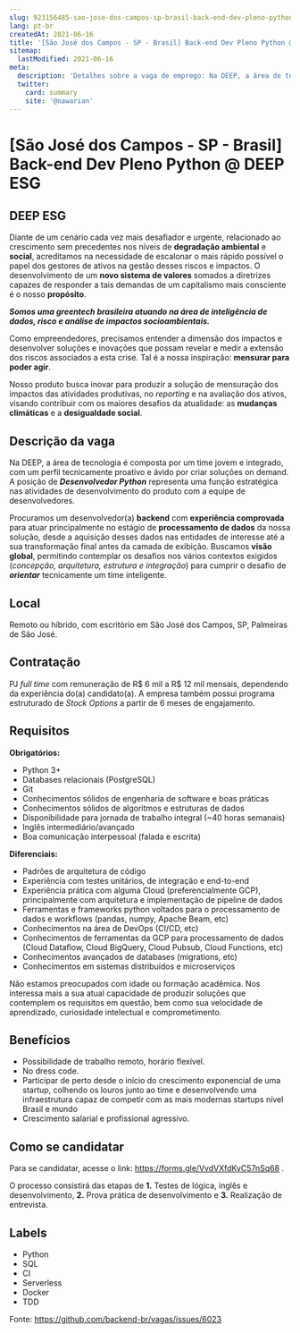```yaml
---
slug: 923156485-sao-jose-dos-campos-sp-brasil-back-end-dev-pleno-python-at-deep-esg
lang: pt-br
createdAt: 2021-06-16
title: '[São José dos Campos - SP - Brasil] Back-end Dev Pleno Python @ DEEP ESG - Vaga de Emprego'
sitemap:
  lastModified: 2021-06-16
meta:
  description: 'Detalhes sobre a vaga de emprego: Na DEEP, a área de tecnologia é composta por um time jovem e integrado, com um perfil tecnicamente proativo e ávido por criar soluções on demand. A posição de ***Desenvolvedor Python*** representa uma função estratégica nas atividades de desenvolvimento do produto com a equipe de desenvolvedores. Procuramos um desenvolvedor(a) **backend** com **experiência comprovada** para atuar principalmente no estágio de **processamento de dados** da nossa solução, desde a aquisição desses dados nas entidades de interesse até a sua transformação final antes da camada de exibição. Buscamos **visão global**, permitindo contemplar os desafios nos vários contextos exigidos (*concepção, arquitetura, estrutura e integração*) para cumprir o desafio de ***orientar*** tecnicamente um time inteligente.'
  twitter:
    card: summary
    site: '@nawarian'
---
```


# [São José dos Campos - SP - Brasil] Back-end Dev Pleno Python @ DEEP ESG

## DEEP ESG

Diante de um cenário cada vez mais desafiador e urgente, relacionado ao crescimento sem precedentes nos níveis de **degradação ambiental** e **social**, acreditamos na necessidade de escalonar o mais rápido possível o papel dos gestores de ativos na gestão desses riscos e impactos. O desenvolvimento de um **novo sistema de valores** somados a diretrizes capazes de responder a tais demandas de um capitalismo mais consciente é o nosso **propósito**. 

***Somos uma greentech brasileira atuando na área de inteligência de dados, risco e análise de impactos socioambientais.***

Como empreendedores, precisamos entender a dimensão dos impactos e desenvolver soluções e inovações que possam revelar e medir a extensão dos riscos associados a esta crise. Tal é a nossa inspiração: **mensurar para poder agir**.

Nosso produto busca inovar para produzir a solução de mensuração dos impactos das atividades produtivas, no *reporting* e na avaliação dos ativos, visando contribuir com os maiores desafios da atualidade: as **mudanças climáticas** e a **desigualdade social**.


## Descrição da vaga

Na DEEP, a área de tecnologia é composta por um time jovem e integrado, com um perfil tecnicamente proativo e ávido por criar soluções on demand. A posição de ***Desenvolvedor Python*** representa uma função estratégica nas atividades de desenvolvimento do produto com a equipe de desenvolvedores.

Procuramos um desenvolvedor(a) **backend** com **experiência comprovada** para atuar principalmente no estágio de **processamento de dados** da nossa solução, desde a aquisição desses dados nas entidades de interesse até a sua transformação final antes da camada de exibição. Buscamos **visão global**, permitindo contemplar os desafios nos vários contextos exigidos (*concepção, arquitetura, estrutura e integração*) para cumprir o desafio de ***orientar*** tecnicamente um time inteligente.


## Local

Remoto ou híbrido, com escritório em São José dos Campos, SP, Palmeiras de São José.


## Contratação

PJ *full time* com remuneração de R$ 6 mil a R$ 12 mil mensais, dependendo da experiência do(a) candidato(a). A empresa também possui programa estruturado de *Stock Options* a partir de 6 meses de engajamento.


## Requisitos

**Obrigatórios:**
- Python 3+
- Databases relacionais (PostgreSQL)
- Git
- Conhecimentos sólidos de engenharia de software e boas práticas
- Conhecimentos sólidos de algoritmos e estruturas de dados
- Disponibilidade para jornada de trabalho integral (~40 horas semanais)
- Inglês intermediário/avançado
- Boa comunicação interpessoal (falada e escrita)

**Diferenciais:**
- Padrões de arquitetura de código
- Experiência com testes unitários, de integração e end-to-end
- Experiência prática com alguma Cloud (preferencialmente GCP), principalmente com arquitetura e implementação de pipeline de dados
- Ferramentas e frameworks python voltados para o processamento de dados e workflows (pandas, numpy, Apache Beam, etc)
- Conhecimentos na área de DevOps (CI/CD, etc)
- Conhecimentos de ferramentas da GCP para processamento de dados (Cloud Dataflow, Cloud BigQuery, Cloud Pubsub, Cloud Functions, etc)
- Conhecimentos avançados de databases (migrations, etc)
- Conhecimentos em sistemas distribuídos e microserviços

Não estamos preocupados com idade ou formação acadêmica. Nos interessa mais a sua atual capacidade de produzir soluções que contemplem os requisitos em questão, bem como sua velocidade de aprendizado, curiosidade intelectual e comprometimento.


## Benefícios

- Possibilidade de trabalho remoto, horário flexível.
- No dress code.
- Participar de perto desde o início do crescimento exponencial de uma startup, colhendo os louros junto ao time e desenvolvendo uma infraestrutura capaz de competir com as mais modernas startups nível Brasil e mundo 
- Crescimento salarial e profissional agressivo.




## Como se candidatar

Para se candidatar, acesse o link: https://forms.gle/VvdVXfdKyC57nSq68 .

O processo consistirá das etapas de **1.** Testes de lógica, inglês e desenvolvimento, **2.** Prova prática de desenvolvimento e **3.** Realização de entrevista.



## Labels

- Python
- SQL
- CI
- Serverless
- Docker
- TDD


Fonte: https://github.com/backend-br/vagas/issues/6023